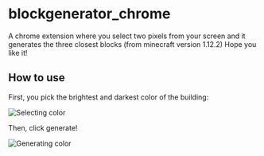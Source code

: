 # blockgenerator_chrome
A chrome extension where you select two pixels from your screen and it generates the three closest blocks (from minecraft version 1.12.2) Hope you like it!

## How to use

First, you pick the brightest and darkest color of the building:

![Selecting color](./assets/Pick_color.png)

Then, click generate!

![Generating color](./assets/Generate_color.png)